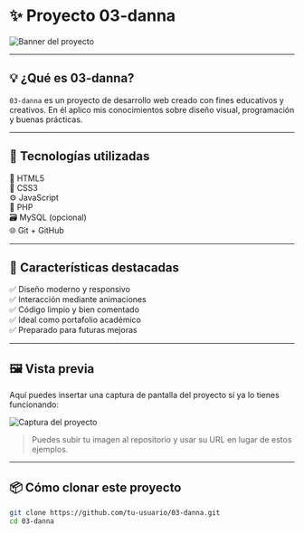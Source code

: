 # ✨ Proyecto 03-danna

![Banner del proyecto](https://via.placeholder.com/1000x300.png?text=03-danna+by+Danna) <!-- Puedes reemplazar este link por tu imagen personalizada -->

---

## 💡 ¿Qué es 03-danna?

`03-danna` es un proyecto de desarrollo web creado con fines educativos y creativos. En él aplico mis conocimientos sobre diseño visual, programación y buenas prácticas.

---

## 🚀 Tecnologías utilizadas

🧩 HTML5  
🎨 CSS3  
⚙️ JavaScript  
🐘 PHP  
🗃️ MySQL (opcional)  
🌐 Git + GitHub  

---

## 🎯 Características destacadas

✅ Diseño moderno y responsivo  
✅ Interacción mediante animaciones  
✅ Código limpio y bien comentado  
✅ Ideal como portafolio académico  
✅ Preparado para futuras mejoras

---

## 🖼️ Vista previa

Aquí puedes insertar una captura de pantalla del proyecto si ya lo tienes funcionando:

![Captura del proyecto](https://via.placeholder.com/800x400.png?text=Captura+del+proyecto)

> Puedes subir tu imagen al repositorio y usar su URL en lugar de estos ejemplos.

---

## 📦 Cómo clonar este proyecto

```bash
git clone https://github.com/tu-usuario/03-danna.git
cd 03-danna


